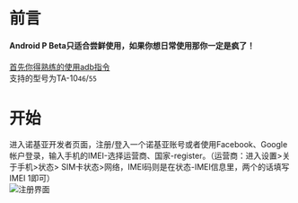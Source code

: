 # 前言
#### Android P Beta只适合尝鲜使用，如果你想日常使用那你一定是疯了！
[首先你得熟练的使用adb指令](/ADB-Tool) <br />
支持的型号为TA-10`46`/`55` <br />
 # 开始
 进入诺基亚开发者页面，注册/登入一个诺基亚账号或者使用Facebook、Google帐户登录，输入手机的IMEI-选择运营商、国家-register。（运营商：进入设置>关于手机>状态> SIM卡状态>网络，IMEI码则是在状态-IMEI信息里，两个的话填写IMEI 1即可）
 <br />
![注册界面](http://imgsrc.baidu.com/forum/pic/item/2e99304e251f95ca8e193201c5177f3e66095228.jpg) <br />
 <br />
 <br />
 <br />
 <br />
 <br />
 <br />
 <br />
 <br />
 <br />
 <br />
 <br />
